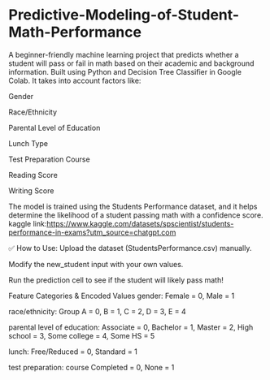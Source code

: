 # Predictive-Modeling-of-Student-Math-Performance
A beginner-friendly machine learning project that predicts whether a student will pass or fail in math based on their academic and background information. Built using Python and Decision Tree Classifier in Google Colab.
It takes into account factors like:

Gender

Race/Ethnicity

Parental Level of Education

Lunch Type

Test Preparation Course

Reading Score

Writing Score

The model is trained using the Students Performance dataset, and it helps determine the likelihood of a student passing math with a confidence score.
kaggle link:https://www.kaggle.com/datasets/spscientist/students-performance-in-exams?utm_source=chatgpt.com

✅ How to Use:
Upload the dataset (StudentsPerformance.csv) manually.

Modify the new_student input with your own values.

Run the prediction cell to see if the student will likely pass math!


Feature	Categories & Encoded Values
gender:	Female = 0, Male = 1

race/ethnicity:	Group A = 0, B = 1, C = 2, D = 3, E = 4

parental level of education:	Associate = 0, Bachelor = 1, Master = 2, High school = 3, Some college = 4, Some HS = 5

lunch:	Free/Reduced = 0, Standard = 1

test preparation: course	Completed = 0, None = 1

